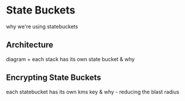 # State Buckets

why we're using statebuckets

## Architecture

diagram + each stack has its own state bucket & why

## Encrypting State Buckets

each statebucket has its own kms key & why - reducing the blast radius